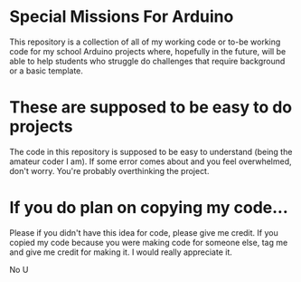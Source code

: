 # Special Missions For Arduino

This repository is a collection of all of my working code or to-be working code for my school Arduino projects where, hopefully in the future, will be able to help students who struggle do challenges that require background or a basic template.

# These are supposed to be easy to do projects

The code in this repository is supposed to be easy to understand (being the amateur coder I am). If some error comes about and you feel overwhelmed, don't worry. You're probably overthinking the project.

# If you do plan on copying my code...

Please if you didn't have this idea for code, please give me credit. If you copied my code because you were making code for someone else, tag me and give me credit for making it. I would really appreciate it.

No U

